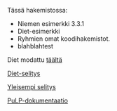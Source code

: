 Tässä hakemistossa:

 - Niemen esimerkki 3.3.1
 - Diet-esimerkki
 - Ryhmien omat koodihakemistot.
 - blahblahtest

Diet modattu [täältä](https://github.com/tirthajyoti/Optimization-Python)

[Diet-selitys](https://towardsdatascience.com/linear-programming-and-discrete-optimization-with-python-using-pulp-449f3c5f6e99)

[Yleisempi selitys](http://benalexkeen.com/linear-programming-with-python-and-pulp/)

[PuLP-dokumentaatio](https://coin-or.github.io/pulp/)
